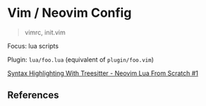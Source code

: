 # Vim / Neovim Config
> vimrc, init.vim

Focus: lua scripts

Plugin: `lua/foo.lua` (equivalent of `plugin/foo.vim`)

[Syntax Highlighting With Treesitter - Neovim Lua From Scratch #1](https://www.youtube.com/watch?v=r3NOB8UjIPc&list=PLPDVgSbOnt7LXQ8DTzu37UwCpA0elyD0V&index=1)



## References

[^1]: [Attack of the 5,000-line vimrc](https://vimways.org/2018/from-vimrc-to-vim/)
[^2]: [From init.vim to init.lua - a crash course](https://www.notonlycode.org/neovim-lua-config/)
